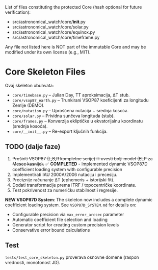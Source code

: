 
List of files constituting the protected Core (hash optional for future verification):

- src/astronomical_watch/core/__init__.py
- src/astronomical_watch/core/solar.py
- src/astronomical_watch/core/equinox.py
- src/astronomical_watch/core/timeframe.py

Any file not listed here is NOT part of the immutable Core and may be modified under its own license (e.g., MIT).

# Core Skeleton Files

Ovaj skeleton obuhvata:

- `core/timebase.py` – Julian Day, TT aproksimacija, ΔT stub.
- `core/vsop87_earth.py` – Trunkirani VSOP87 koeficijenti za longitudu Zemlje (DEMO).
- `core/nutation.py` – Uprošćena nutacija + srednja kosoća.
- `core/solar.py` – Prividna sunčeva longitudа (stub).
- `core/frames.py` – Konverzija ekliptičke u ekvatorijalnu koordinatu (srednja kosoća).
- `core/__init__.py` – Re-export ključnih funkcija.

## TODO (dalje faze)

1. ~~Proširiti VSOP87 (L,B,R kompletne serije) ili uvesti bolji model (ELP za Mesec kasnije).~~ ✅ **COMPLETED** - Implemented dynamic VSOP87D coefficient loading system with configurable precision
2. Implementirati IAU 2000A/2006 nutaciju i precesiju.
3. Preciznije računanje ΔT (ephemeris + istorijski fit).
4. Dodati transformacije prema ITRF / topocentričke koordinate.
5. Test pokrivenost za numeričku stabilnost i regresije.

**NEW VSOP87D System**: The skeleton now includes a complete dynamic coefficient loading system. See `VSOP87D_SYSTEM.md` for details on:
- Configurable precision via `max_error_arcsec` parameter
- Automatic coefficient file selection and loading  
- Generator script for creating custom precision levels
- Conservative error bound calculations

## Test

`tests/test_core_skeleton.py` proverava osnovne domene (raspon vrednosti, monotonost JD).
